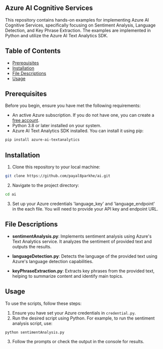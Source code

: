  
## Azure AI Cognitive Services

This repository contains hands-on examples for implementing Azure AI Cognitive Services, specifically focusing on Sentiment Analysis, Language Detection, and Key Phrase Extraction. The examples are implemented in Python and utilize the Azure AI Text Analytics SDK.

## Table of Contents

- [Prerequisites](#prerequisites)
- [Installation](#installation)
- [File Descriptions](#file-descriptions)
- [Usage](#usage)

## Prerequisites

Before you begin, ensure you have met the following requirements:

- An active Azure subscription. If you do not have one, you can create a [free account](https://azure.microsoft.com/free/).
- Python 3.8 or later installed on your system.
- Azure AI Text Analytics SDK installed. You can install it using pip:

```bash
pip install azure-ai-textanalytics
```

## Installation

1. Clone this repository to your local machine:

```bash
git clone https://github.com/payal8parkhe/ai.git
```

2. Navigate to the project directory:

```bash
cd ai
```

3. Set up your Azure credentials 'language_key' and 'language_endpoint' in the each file. You will need to provide your API key and endpoint URL.

## File Descriptions
  
- **sentimentAnalysis.py**: Implements sentiment analysis using Azure's Text Analytics service. It analyzes the sentiment of provided text and outputs the results.

- **languageDetection.py**: Detects the language of the provided text using Azure's language detection capabilities.

- **keyPhraseExtraction.py**: Extracts key phrases from the provided text, helping to summarize content and identify main topics.

## Usage

To use the scripts, follow these steps:

1. Ensure you have set your Azure credentials in `credential.py`.
2. Run the desired script using Python. For example, to run the sentiment analysis script, use:

```bash
python sentimentAnalysis.py
```

3. Follow the prompts or check the output in the console for results.
